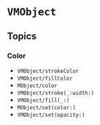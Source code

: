 
# ``VMObject``

## Topics

### Color
- ``VMObject/strokeColor``
- ``VMObject/fillColor``
- ``MObject/color``
- ``VMObject/stroke(_:width:)``
- ``VMObject/fill(_:)``
- ``MObject/set(color:)``
- ``VMObject/set(opacity:)``
